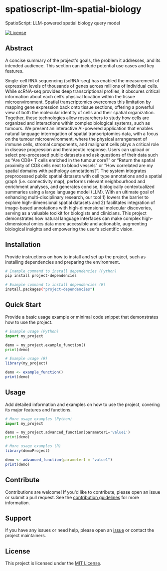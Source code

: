 # spatioscript-llm-spatial-biology

SpatioScript: LLM-powered spatial biology query model

[![License](https://img.shields.io/badge/license-MIT-blue.svg)](LICENSE)

## Abstract

A concise summary of the project's goals, the problem it addresses, and its intended audience. This section can include potential use cases and key features.

Single-cell RNA sequencing (scRNA-seq) has enabled the measurement of expression levels of thousands of genes across millions of individual cells. While scRNA-seq provides deep transcriptional profiles, it obscures critical information about each cell’s physical location within the tissue microenvironment. Spatial transcriptomics overcomes this limitation by mapping gene expression back onto tissue sections, offering a powerful view of both the molecular identity of cells and their spatial organization. Together, these technologies allow researchers to study how cells are organized and interactions within complex biological systems, such as tumours.
We present an interactive AI-powered application that enables natural language interrogation of spatial transcriptomics data, with a focus on the tumour microenvironment, where the physical arrangement of immune cells, stromal components, and malignant cells plays a critical role in disease progression and therapeutic response. Users can upload or select pre-processed public datasets and ask questions of their data such as “Are CD8+ T cells enriched in the tumour core?” or “Return the spatial proximity of CD8 cells next to blood vessels” or “How correlated are my spatial domains with pathology annotations?”. 
The system integrates preprocessed public spatial datasets with cell type annotations and a spatial graph (i.e. connectivity map), performs relevant neighbourhood and enrichment analyses, and generates concise, biologically contextualized summaries using a large language model (LLM). 
With an ultimate goal of enhancing multi-disciplinary research, our tool 1) lowers the barrier to explore high-dimensional spatial datasets and 2) facilitates integration of image-based annotations with high-dimensional molecular discoveries, serving as a valuable toolkit for biologists and clinicians. This project demonstrates how natural language interfaces can make complex high-dimensional omics data more accessible and actionable, augmenting biological insights and empowering the user’s scientific vision.


## Installation

Provide instructions on how to install and set up the project, such as installing dependencies and preparing the environment.

```bash
# Example command to install dependencies (Python)
pip install project-dependencies

# Example command to install dependencies (R)
install.packages("project-dependencies")
```

## Quick Start

Provide a basic usage example or minimal code snippet that demonstrates how to use the project.

```python
# Example usage (Python)
import my_project

demo = my_project.example_function()
print(demo)
```
```r
# Example usage (R)
library(my_project)

demo <- example_function()
print(demo)
```

## Usage

Add detailed information and examples on how to use the project, covering its major features and functions.

```python
# More usage examples (Python)
import my_project

demo = my_project.advanced_function(parameter1='value1')
print(demo)
```
```r
# More usage examples (R)
library(demoProject)

demo <- advanced_function(parameter1 = "value1")
print(demo)
```

## Contribute

Contributions are welcome! If you'd like to contribute, please open an issue or submit a pull request. See the [contribution guidelines](CONTRIBUTING.md) for more information.

## Support

If you have any issues or need help, please open an [issue](https://github.com/hackbio-ca/demo-project/issues) or contact the project maintainers.

## License

This project is licensed under the [MIT License](LICENSE).
